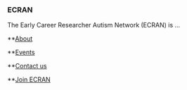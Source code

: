 ### ECRAN

The Early Career Researcher Autism Network (ECRAN) is ...

**[About](/ECRAN/README.md)

**[Events](/ECRAN/Events.md)

**[Contact us](/ECRAN/Contact.md)

**[Join ECRAN](/ECRAN/Join.md)


<!--
**ECRAutismNetwork/ecrautismnetwork** is a ✨ _special_ ✨ repository because its `README.md` (this file) appears on your GitHub profile.
-->
